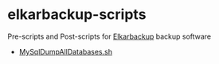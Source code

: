 elkarbackup-scripts
===================

Pre-scripts and Post-scripts for [Elkarbackup](http://github.com/elkarbackup/elkarbackup) backup software

  * [MySqlDumpAllDatabases.sh](https://github.com/xezpeleta/elkarbackup-scripts/blob/master/MySqlDumpAllDatabases.md)
